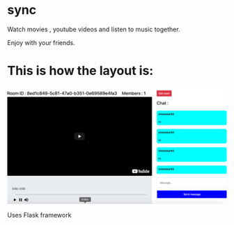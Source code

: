 # sync
Watch movies , youtube videos and listen to music together.

Enjoy with your friends.

<h1>This is how the layout is:</h1>

<img src="/static/cover.png" alt="example">

Uses Flask framework
